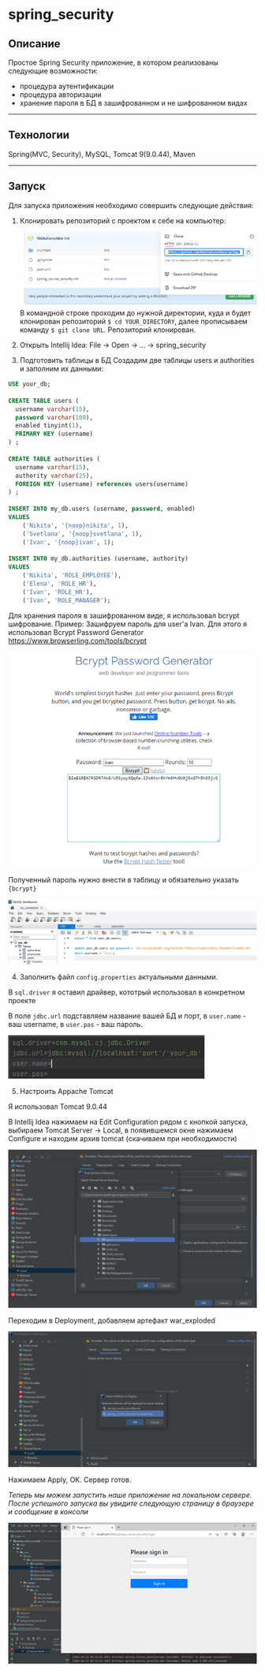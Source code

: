 # spring_security

## Описание
Простое Spring Security приложение, в котором реализованы следующие возможности:
- процедура аутентификации
- процедура авторизации
- хранение пароля в БД в зашифрованном и не шифрованном видах
---
## Технологии
Spring(MVC, Security), MySQL, Tomcat 9(9.0.44), Maven

---
## Запуск
Для запуска приложения необходимо совершить следующие действия:

1. Клонировать репозиторий с проектом к себе на компьютер:
    
    ![ScreenShot](screenshots/url.png "Копируем URL")
    В командной строке проходим до нужной директории, куда и будет клонирован репозиторий 
    `$ cd YOUR_DIRECTORY`, далее прописываем команду `$ git clone URL`. Репозиторий клонирован.

2. Открыть Intellij Idea: File -> Open -> ... -> spring_security


3. Подготовить таблицы в БД
Создадим две таблицы users и authorities и заполним их данными:
```sql
USE your_db;

CREATE TABLE users (
  username varchar(15),
  password varchar(100),
  enabled tinyint(1),
  PRIMARY KEY (username)
) ;

CREATE TABLE authorities (
  username varchar(15),
  authority varchar(25),
  FOREIGN KEY (username) references users(username)
) ;

INSERT INTO my_db.users (username, password, enabled)
VALUES
	('Nikita', '{noop}nikita', 1),
	('Svetlana', '{noop}svetlana', 1),
	('Ivan', '{noop}ivan', 1);
    
INSERT INTO my_db.authorities (username, authority)
VALUES
	('Nikita', 'ROLE_EMPLOYEE'),
	('Elena', 'ROLE_HR'),
    ('Ivan', 'ROLE_HR'),
	('Ivan', 'ROLE_MANAGER');
```
Для хранения пароля в зашифрованном виде, я использовал bcrypt шифрование.
Пример:
Зашифруем пароль для user'a Ivan. Для этого я использовал Bcrypt Password Generator https://www.browserling.com/tools/bcrypt

![](screenshots/bcryptgen.png)

Полученный пароль нужно внести в таблицу и обязательно указать `{bcrypt}`

![](screenshots/bcrypt.png)
 
4. Заполнить файл `config.properties` актуальными данными. 
   
В `sql.driver` я оставил драйвер, кототрый использовал в конкретном проекте

В поле `jdbc.url` подставляем название вашей БД и порт, в `user.name` - ваш username, в `user.pas` - ваш пароль.

![](screenshots/config.png)

5. Настроить Appache Tomcat

Я использовал Tomcat 9.0.44

В Intellij Idea нажимаем на Edit Configuration рядом с кнопкой запуска, выбираем Tomcat Server -> Local, в появившемся окне нажимаем Configure и находим архив tomcat (скачиваем при необходимости)

![](screenshots/tomcat2.png)

Переходим в Deployment, добавляем артефакт war_exploded

![](screenshots/tomcat3.png)

Нажимаем Apply, OK. Сервер готов.


*Теперь мы можем запустить наше приложение на локальном сервере. 
После успешного запуска вы увидите следующую страницу в браузере и сообщение в консоли*

![](screenshots/final.png)
